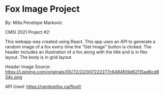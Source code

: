 # Fox Image Project

By: Milla Penelope Markovic

CMSI 2021 Project #2:

This webapp was created using React. This app uses an API to generate a random image of a fox every time the "Get Image" button is clicked. The header includes an illustration of a fox along with the title and is in flex layout. The body is in grid layout.

Header Image Source: https://i.pinimg.com/originals/00/72/22/007222277c6494f09d62115ad6cd834c.png

API Used: https://randomfox.ca/floof/
